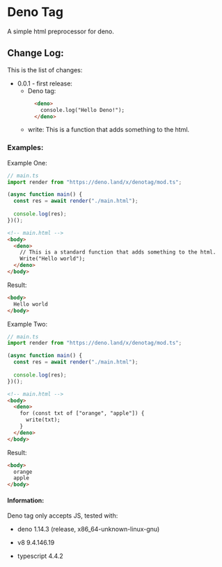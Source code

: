 # **Deno Tag**
A simple html preprocessor for deno.

## **Change Log:**
This is the list of changes:
- 0.0.1 - first release:
  + Deno tag:
    ```html
      <deno>
        console.log("Hello Deno!");
      </deno>
    ```
  + write: This is a function that adds something to the html.

### **Examples:**
Example One:
```ts
// main.ts
import render from "https://deno.land/x/denotag/mod.ts";

(async function main() {
  const res = await render("./main.html");
  
  console.log(res);
})();
```

```html
<!-- main.html -->
<body>
  <deno>
    // This is a standard function that adds something to the html.
    Write("Hello world");
  </deno>
</body>
```

Result:
```html
<body>
  Hello world
</body>
```

Example Two:
```ts
// main.ts
import render from "https://deno.land/x/denotag/mod.ts";

(async function main() {
  const res = await render("./main.html");
  
  console.log(res);
})();
```

```html
<!-- main.html -->
<body>
  <deno>
    for (const txt of ["orange", "apple"]) {
      write(txt);
    }
  </deno>
</body>
```

Result:
```html
<body>
  orange
  apple
</body>
```

#### **Information:**
Deno tag only accepts JS, tested with:
  - deno 1.14.3 (release, x86_64-unknown-linux-gnu)

  - v8 9.4.146.19

  - typescript 4.4.2
